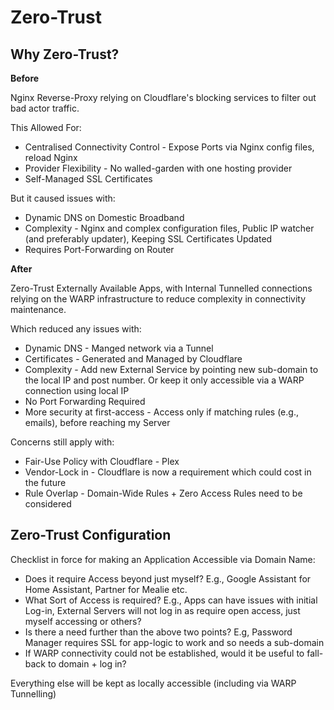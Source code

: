 # Zero-Trust

## Why Zero-Trust?
**Before** 

Nginx Reverse-Proxy relying on Cloudflare's blocking services to filter out bad actor traffic.

This Allowed For:

  * Centralised Connectivity Control - Expose Ports via Nginx config files, reload Nginx
  * Provider Flexibility - No walled-garden with one hosting provider
  * Self-Managed SSL Certificates

But it caused issues with:

  * Dynamic DNS on Domestic Broadband
  * Complexity - Nginx and complex configuration files, Public IP watcher (and preferably updater), Keeping SSL Certificates Updated
  * Requires Port-Forwarding on Router

**After**

Zero-Trust Externally Available Apps, with Internal Tunnelled connections relying on the WARP infrastructure to reduce complexity in connectivity maintenance.

Which reduced any issues with:

  * Dynamic DNS - Manged network via a Tunnel
  * Certificates - Generated and Managed by Cloudflare
  * Complexity - Add new External Service by pointing new sub-domain to the local IP and post number. Or keep it only accessible via a WARP connection using local IP
  * No Port Forwarding Required
  * More security at first-access - Access only if matching rules (e.g., emails), before reaching my Server


Concerns still apply with:

  * Fair-Use Policy with Cloudflare - Plex
  * Vendor-Lock in - Cloudflare is now a requirement which could cost in the future
  * Rule Overlap - Domain-Wide Rules + Zero Access Rules need to be considered

## Zero-Trust Configuration

Checklist in force for making an Application Accessible via Domain Name:

  * Does it require Access beyond just myself? E.g., Google Assistant for Home Assistant, Partner for Mealie etc.
  * What Sort of Access is required? E.g., Apps can have issues with initial Log-in, External Servers will not log in as require open access, just myself accessing or others?
  * Is there a need further than the above two points? E.g, Password Manager requires SSL for app-logic to work and so needs a sub-domain
  * If WARP connectivity could not be established, would it be useful to fall-back to domain + log in?


Everything else will be kept as locally accessible (including via WARP Tunnelling)